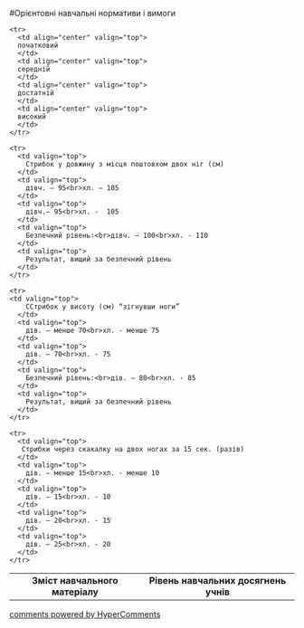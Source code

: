 <div id="hypercomments_widget" class="js-hypercomments-widget invisible"></div>

#Орієнтовні навчальні нормативи і вимоги

<table>
  <body>
    <tr>
      <td align="center" valign="top" rowspan="2">
        <b>Зміст навчального матеріалу</b>
      </td>
      <td align="center" valign="top" colspan="4">
        <b>Рівень навчальних  досягнень учнів</b>
      </td>
    </tr>

    <tr>
      <td align="center" valign="top">
      початковий
      </td>
      <td align="center" valign="top">
      середній
      </td>
      <td align="center" valign="top">
      достатній
      </td>
      <td align="center" valign="top">
      високий
      </td>
    </tr>

    <tr>
      <td valign="top">
        Стрибок у довжину з місця поштовхом двох ніг (см)
      </td>
      <td valign="top">
        дівч. – 95<br>хл. – 105
      </td>
      <td valign="top">
        дівч.– 95<br>хл. -  105
      </td>
      <td valign="top">
        Безпечний рівень:<br>дівч. – 100<br>хл. - 110
      </td>
      <td valign="top">
        Результат, вищий за безпечний рівень
      </td>
    </tr>

    <tr>
    <td valign="top">
        ССтрибок у висоту (см) “зігнувши ноги”
      </td>
      <td valign="top">
        дів. – менше 70<br>хл. - менше 75
      </td>
      <td valign="top">
        дів. – 70<br>хл. - 75
      </td>
      <td valign="top">
        Безпечний рівень:<br>дів. – 80<br>хл. - 85
      </td>
      <td valign="top">
        Результат, вищий за безпечний рівень
      </td>
    </tr>

    <tr>
      <td valign="top">
       Стрибки через скакалку на двох ногах за 15 сек. (разів)
      </td>
      <td valign="top">
        дів. – менше 15<br>хл. - менше 10
      </td>
      <td valign="top">
        дів. – 15<br>хл. - 10
      </td>
      <td valign="top">
        дів. – 20<br>хл. - 15
      </td>
      <td valign="top">
        дів. – 25<br>хл. - 20
      </td>
    </tr>

  </body>
</table>


<div class="js-hypercomments-container">
    <a href="http://hypercomments.com" class="hc-link" title="comments widget">comments powered by HyperComments</a>
</div>